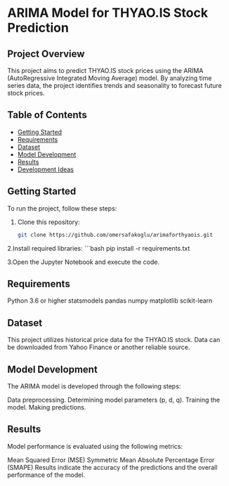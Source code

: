 # ARIMA Model for THYAO.IS Stock Prediction

## Project Overview

This project aims to predict THYAO.IS stock prices using the ARIMA (AutoRegressive Integrated Moving Average) model. By analyzing time series data, the project identifies trends and seasonality to forecast future stock prices.

## Table of Contents

- [Getting Started](#getting-started)
- [Requirements](#requirements)
- [Dataset](#dataset)
- [Model Development](#model-development)
- [Results](#results)
- [Development Ideas](#development-ideas)

## Getting Started

To run the project, follow these steps:
1. Clone this repository:  
   ```bash
   git clone https://github.com/omersafakoglu/arimaforthyaois.git
   
2.Install required libraries:
    ```bash
    pip install -r requirements.txt
    
3.Open the Jupyter Notebook and execute the code.

## Requirements

Python 3.6 or higher
statsmodels
pandas
numpy
matplotlib
scikit-learn

## Dataset

This project utilizes historical price data for the THYAO.IS stock. Data can be downloaded from Yahoo Finance or another reliable source.

## Model Development

The ARIMA model is developed through the following steps:

Data preprocessing.
Determining model parameters (p, d, q).
Training the model.
Making predictions.


## Results

Model performance is evaluated using the following metrics:

Mean Squared Error (MSE)
Symmetric Mean Absolute Percentage Error (SMAPE)
Results indicate the accuracy of the predictions and the overall performance of the model.
